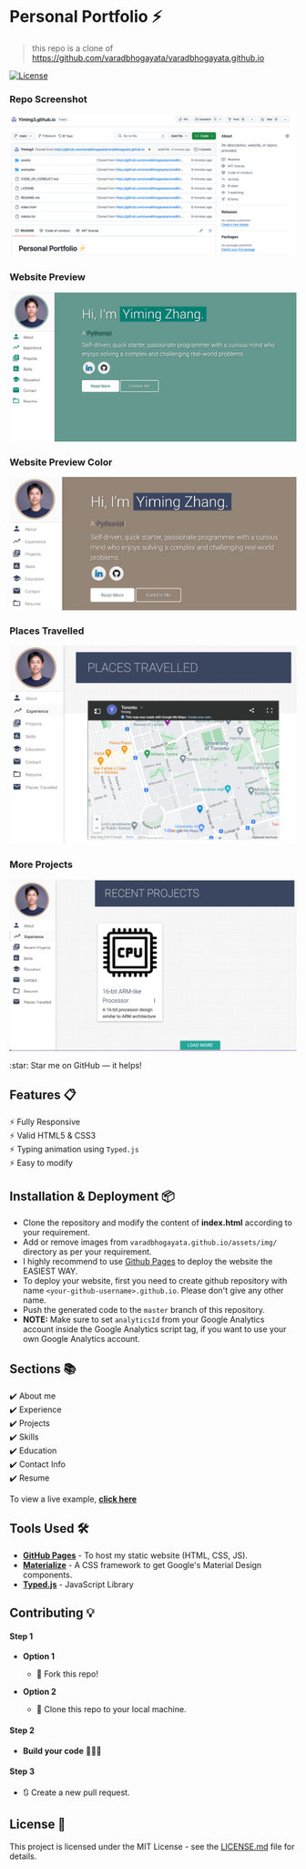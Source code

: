 # Personal Portfolio ⚡️ 
> this repo is a clone of https://github.com/varadbhogayata/varadbhogayata.github.io 

[![License](http://img.shields.io/:license-mit-blue.svg?style=flat-square)](http://badges.mit-license.org)


### Repo Screenshot
<p align="center">
  <kbd>
    <img src="examples/repo.png">
  </a>
  </kbd>
</p>

### Website Preview
<p align="center"> 
  <kbd>
    <a href="https://varadbhogayata.github.io" target="_blank"><img src="examples/preview.png">
  </a>
  </kbd>
</p>

### Website Preview Color
<p align="center"> 
  <kbd>
    <a href="https://varadbhogayata.github.io" target="_blank"><img src="assets/img/preview_color_change.png">
  </a>
  </kbd>
</p>

### Places Travelled
<p align="center"> 
  <kbd>
    <a href="https://varadbhogayata.github.io" target="_blank"><img src="assets/img/googlemap.png">
  </a>
  </kbd>
</p>

### More Projects
<p align="center"> 
  <kbd>
    <a href="https://varadbhogayata.github.io" target="_blank"><img src="assets/img/load_more_projects.png">
  </a>
  </kbd>
</p>
:star: Star me on GitHub — it helps!

## Features 📋
⚡️ Fully Responsive\
⚡️ Valid HTML5 & CSS3\
⚡️ Typing animation using `Typed.js`\
⚡️ Easy to modify

## Installation & Deployment 📦
- Clone the repository and modify the content of <b>index.html</b> according to your requirement.
- Add or remove images from `varadbhogayata.github.io/assets/img/` directory as per your requirement.
- I highly recommend to use [Github Pages](https://create-react-app.dev/docs/deployment/#github-pages) to deploy the website the EASIEST WAY.
- To deploy your website, first you need to create github repository with name `<your-github-username>.github.io`. Please don't give any other name.
- Push the generated code to the `master` branch of this repository.
- <b>NOTE:</b> Make sure to set `analyticsId` from your Google Analytics account inside the Google Analytics script tag, if you want to use your own Google Analytics account.

## Sections 📚
✔️ About me\
✔️ Experience\
✔️ Projects \
✔️ Skills \
✔️ Education\
✔️ Contact Info\
✔️ Resume

To view a live example, **[click here](https://varadbhogayata.github.io/)**

## Tools Used 🛠️
* [<b>GitHub Pages</b>](https://create-react-app.dev/docs/deployment/#github-pages) - To host my static website (HTML, CSS, JS).
* [<b>Materialize</b>](https://materializecss.com/) - A CSS framework to get Google's Material Design components.
* [<b>Typed.js</b>](https://mattboldt.com/demos/typed-js/) - JavaScript Library

## Contributing 💡
#### Step 1

- **Option 1**
    - 🍴 Fork this repo!

- **Option 2**
    - 👯 Clone this repo to your local machine.


#### Step 2

- **Build your code** 🔨🔨🔨

#### Step 3

- 🔃 Create a new pull request.

## License 📄
This project is licensed under the MIT License - see the [LICENSE.md](./LICENSE) file for details.
